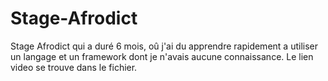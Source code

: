 # Stage-Afrodict

Stage Afrodict qui a duré 6 mois, oû j'ai du apprendre rapidement a utiliser un langage et un framework dont je n'avais aucune connaissance.
Le lien video se trouve dans le fichier.

